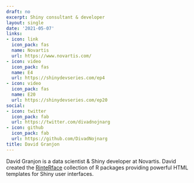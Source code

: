 ```yaml
---
draft: no
excerpt: Shiny consultant & developer
layout: single
date: '2021-05-07'
links:
- icon: link
  icon_pack: fas
  name: Novartis
  url: https://www.novartis.com/
- icon: video
  icon_pack: fas
  name: E4
  url: https://shinydevseries.com/ep4
- icon: video
  icon_pack: fas
  name: E20
  url: https://shinydevseries.com/ep20
social:
- icon: twitter
  icon_pack: fab
  url: https://twitter.com/divadnojnarg
- icon: github
  icon_pack: fab
  url: https://github.com/DivadNojnarg
title: David Granjon
---
```


David Granjon is a data scientist & Shiny developer at Novartis. David created the [RinteRface](https://rinterface.com) collection of R packages providing powerful HTML templates for Shiny user interfaces.
